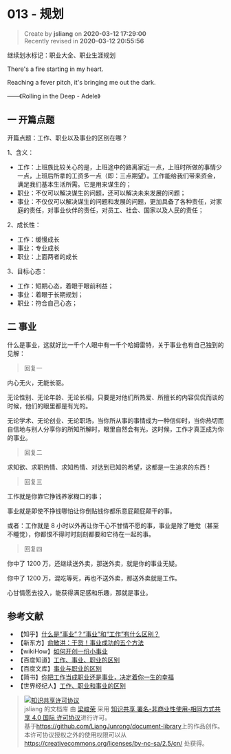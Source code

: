 013 - 规划
===

> Create by **jsliang** on **2020-03-12 17:29:00**  
> Recently revised in **2020-03-12 20:55:56**

继续划水标记：职业大全、职业生涯规划

There's a fire starting in my heart.

Reaching a fever pitch, it's bringing me out the dark.

——《Rolling in the Deep - Adele》

## 一 开篇点题

开篇点题：工作、职业以及事业的区别在哪？

1、含义：

* 工作：上班族比较关心的是，上班途中的路离家近一点，上班时所做的事情少一点，上班后所拿的工资多一点（即：三点期望）。工作能给我们带来资金，满足我们基本生活所需。它是用来谋生的；
* 职业：不仅可以解决谋生的问题，还可以解决未来发展的问题；
* 事业：不仅仅可以解决谋生的问题和发展的问题，更加具备了各种责任，对家庭的责任，对事业伙伴的责任，对员工、社会、国家以及人民的责任；

2、成长性：

* 工作：缓慢成长
* 事业：专业成长
* 职业：上面两者的成长

3、目标心态：

* 工作：短期心态，着眼于眼前利益；
* 事业：着眼于长期规划；
* 职业：符合自己心态；

## 二 事业

什么是事业，这就好比一千个人眼中有一千个哈姆雷特，关于事业也有自己独到的见解：

> 回复一

内心无火，无能长驱。

无论性别、无论年龄、无论长相，只要是对他们所热爱、所擅长的内容侃侃而谈的时候，他们的眼里都是有光的。

无论学术、无论创业、无论职场，当你所从事的事情成为一种信仰时，当你热切而自信地与别人分享你的所知所解时，眼里自然会有光，这时候，工作才真正成为你的事业。

> 回复二

求知欲、求职热情、求知热情、对达到已知的希望，这都是一生追求的东西！

> 回复三

工作就是你靠它挣钱养家糊口的事；

事业就是即使不挣钱哪怕让你倒贴钱你都乐意屁颠屁颠干的事。

或者：工作就是 8 小时以外再让你干心不甘情不愿的事，事业是除了睡觉（甚至不睡觉），你都恨不得时时刻刻都要和它待在一起的事。

> 回复四

你中了 1200 万，还继续送外卖，那送外卖，就是你的事业无疑。

你中了 1200 万，混吃等死，再也不送外卖，那送外卖就是工作。

心甘情愿去投入，能获得满足感和乐趣，那就是事业。

## 参考文献

* 【知乎】[什么是“事业”？“事业”和“工作”有什么区别？](https://www.zhihu.com/question/21582596)
* 【新东方】[俞敏洪：干货！事业成功的五个方法](http://www.neworiental.org/news/ymhzl/201704/8336810.html)
* 【wikiHow】[如何开创一份小事业](https://zh.wikihow.com/%E5%BC%80%E5%88%9B%E4%B8%80%E4%BB%BD%E5%B0%8F%E4%BA%8B%E4%B8%9A#)
* 【百度知道】[工作、事业、职业的区别](https://zhidao.baidu.com/question/165255823.html)
* 【百度文库】[事业与职业的区别](https://wenku.baidu.com/view/11011848e518964bcf847ced.html)
* 【简书】[你把工作当成职业还是事业，决定着你一生的幸福](https://www.jianshu.com/p/fb2451ab181e)
* 【世界经纪人】[工作、职业和事业的区别](http://www.ceconlinebbs.com/FORUM_POST_900001_900008_927943_0.HTM)

> <a rel="license" href="http://creativecommons.org/licenses/by-nc-sa/4.0/"><img alt="知识共享许可协议" style="border-width:0" src="https://i.creativecommons.org/l/by-nc-sa/4.0/88x31.png" /></a><br /><span xmlns:dct="http://purl.org/dc/terms/" property="dct:title">jsliang 的文档库</span> 由 <a xmlns:cc="http://creativecommons.org/ns#" href="https://github.com/LiangJunrong/document-library" property="cc:attributionName" rel="cc:attributionURL">梁峻荣</a> 采用 <a rel="license" href="http://creativecommons.org/licenses/by-nc-sa/4.0/">知识共享 署名-非商业性使用-相同方式共享 4.0 国际 许可协议</a>进行许可。<br />基于<a xmlns:dct="http://purl.org/dc/terms/" href="https://github.com/LiangJunrong/document-library" rel="dct:source">https://github.com/LiangJunrong/document-library</a>上的作品创作。<br />本许可协议授权之外的使用权限可以从 <a xmlns:cc="http://creativecommons.org/ns#" href="https://creativecommons.org/licenses/by-nc-sa/2.5/cn/" rel="cc:morePermissions">https://creativecommons.org/licenses/by-nc-sa/2.5/cn/</a> 处获得。
